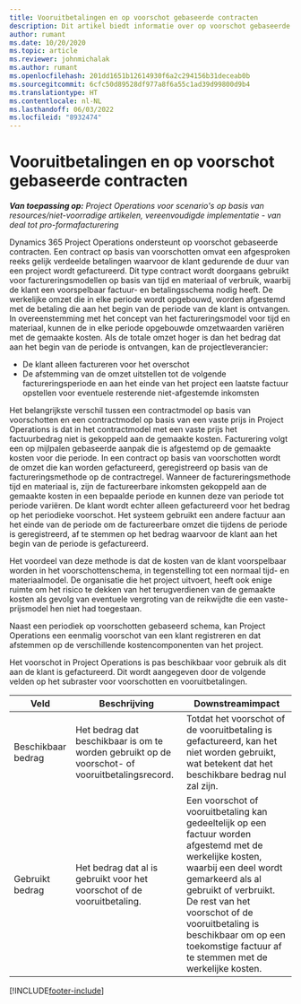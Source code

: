 ```yaml
---
title: Vooruitbetalingen en op voorschot gebaseerde contracten
description: Dit artikel biedt informatie over op voorschot gebaseerde onderaannemingsmodellen en vooruitbetalingen in Project Operations.
author: rumant
ms.date: 10/20/2020
ms.topic: article
ms.reviewer: johnmichalak
ms.author: rumant
ms.openlocfilehash: 201dd1651b12614930f6a2c294156b31deceab0b
ms.sourcegitcommit: 6cfc50d89528df977a8f6a55c1ad39d99800d9b4
ms.translationtype: HT
ms.contentlocale: nl-NL
ms.lasthandoff: 06/03/2022
ms.locfileid: "8932474"
---
```

# <a name="advances-and-retainer-based-contracts"></a>Vooruitbetalingen en op voorschot gebaseerde contracten


_**Van toepassing op:** Project Operations voor scenario's op basis van resources/niet-voorradige artikelen, vereenvoudigde implementatie - van deal tot pro-formafacturering_

Dynamics 365 Project Operations ondersteunt op voorschot gebaseerde contracten. Een contract op basis van voorschotten omvat een afgesproken reeks gelijk verdeelde betalingen waarvoor de klant gedurende de duur van een project wordt gefactureerd. Dit type contract wordt doorgaans gebruikt voor factureringsmodellen op basis van tijd en materiaal of verbruik, waarbij de klant een voorspelbaar factuur- en betalingsschema nodig heeft. De werkelijke omzet die in elke periode wordt opgebouwd, worden afgestemd met de betaling die aan het begin van de periode van de klant is ontvangen. In overeenstemming met het concept van het factureringsmodel voor tijd en materiaal, kunnen de in elke periode opgebouwde omzetwaarden variëren met de gemaakte kosten. Als de totale omzet hoger is dan het bedrag dat aan het begin van de periode is ontvangen, kan de projectleverancier:

- De klant alleen factureren voor het overschot 
- De afstemming van de omzet uitstellen tot de volgende factureringsperiode en aan het einde van het project een laatste factuur opstellen voor eventuele resterende niet-afgestemde inkomsten

Het belangrijkste verschil tussen een contractmodel op basis van voorschotten en een contractmodel op basis van een vaste prijs in Project Operations is dat in het contractmodel met een vaste prijs het factuurbedrag niet is gekoppeld aan de gemaakte kosten. Facturering volgt een op mijlpalen gebaseerde aanpak die is afgestemd op de gemaakte kosten voor die periode. In een contract op basis van voorschotten wordt de omzet die kan worden gefactureerd, geregistreerd op basis van de factureringsmethode op de contractregel. Wanneer de factureringsmethode tijd en materiaal is, zijn de factureerbare inkomsten gekoppeld aan de gemaakte kosten in een bepaalde periode en kunnen deze van periode tot periode variëren. De klant wordt echter alleen gefactureerd voor het bedrag op het periodieke voorschot. Het systeem gebruikt een andere factuur aan het einde van de periode om de factureerbare omzet die tijdens de periode is geregistreerd, af te stemmen op het bedrag waarvoor de klant aan het begin van de periode is gefactureerd.

Het voordeel van deze methode is dat de kosten van de klant voorspelbaar worden in het voorschottenschema, in tegenstelling tot een normaal tijd- en materiaalmodel. De organisatie die het project uitvoert, heeft ook enige ruimte om het risico te dekken van het terugverdienen van de gemaakte kosten als gevolg van eventuele vergroting van de reikwijdte die een vaste-prijsmodel hen niet had toegestaan.

Naast een periodiek op voorschotten gebaseerd schema, kan Project Operations een eenmalig voorschot van een klant registreren en dat afstemmen op de verschillende kostencomponenten van het project.

Het voorschot in Project Operations is pas beschikbaar voor gebruik als dit aan de klant is gefactureerd. Dit wordt aangegeven door de volgende velden op het subraster voor voorschotten en vooruitbetalingen.

| Veld | Beschrijving | Downstreamimpact |
| --- | --- | --- |
| Beschikbaar bedrag | Het bedrag dat beschikbaar is om te worden gebruikt op de voorschot- of vooruitbetalingsrecord. | Totdat het voorschot of de vooruitbetaling is gefactureerd, kan het niet worden gebruikt, wat betekent dat het beschikbare bedrag nul zal zijn. |
| Gebruikt bedrag | Het bedrag dat al is gebruikt voor het voorschot of de vooruitbetaling. | Een voorschot of vooruitbetaling kan gedeeltelijk op een factuur worden afgestemd met de werkelijke kosten, waarbij een deel wordt gemarkeerd als al gebruikt of verbruikt. De rest van het voorschot of de vooruitbetaling is beschikbaar om op een toekomstige factuur af te stemmen met de werkelijke kosten. |


[!INCLUDE[footer-include](../../includes/footer-banner.md)]